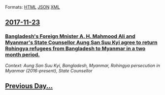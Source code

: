
Formats: [HTML](2017/11/23/index.html)  [JSON](2017/11/23/index.json)  [XML](2017/11/23/index.xml)  

## [2017-11-23](/news/2017/11/23/index.md)

### [Bangladesh's Foreign Mnister A. H. Mahmood Ali and Myanmar's State Counsellor Aung San Suu Kyi agree to return Rohingya refugees from Bangladesh to Myanmar in a two month period. ](/news/2017/11/23/bangladesh-s-foreign-mnister-a-h-mahmood-ali-and-myanmar-s-state-counsellor-aung-san-suu-kyi-agree-to-return-rohingya-refugees-from-bangla.md)
_Context: Aung San Suu Kyi, Bangladesh, Myanmar, Rohingya persecution in Myanmar (2016-present), State Counsellor_

## [Previous Day...](/news/2017/11/22/index.md)

